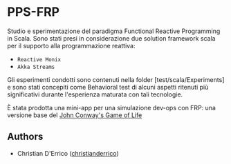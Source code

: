 # PPS-FRP
Studio e sperimentazione del paradigma Functional Reactive Programming in Scala.
Sono stati presi in considerazione due solution framework scala per il supporto alla programmazione reattiva:
- `Reactive Monix`
- `Akka Streams`

Gli esperimenti condotti sono contenuti nella folder [test/scala/Experiments] e sono stati concepiti come Behavioral test di alcuni aspetti ritenuti più significativi durante l'esperienza maturata con tali tecnologie.

È stata prodotta una mini-app per una simulazione dev-ops con FRP: una versione base del [John Conway's Game of Life](https://it.wikipedia.org/wiki/Gioco_della_vita)

## Authors
- Christian D'Errico ([christianderrico](https://github.com/christianderrico))

